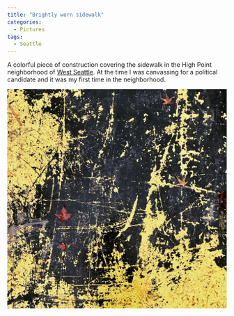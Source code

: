 ```yaml
---
title: "Brightly worn sidewalk"
categories:
  - Pictures
tags:
  - Seattle
---
```


A colorful piece of construction covering the sidewalk in the High Point neighborhood of [West Seattle](https://en.wikipedia.org/wiki/West_Seattle). At the time I was canvassing for a political candidate and it was my first time in the neighborhood.

![A large piece of metal covering construction on the sidewalk. The metal was painted bright yellow but has been heavily worn causing an interesting mix of yellow and black splotches. A red leaf on the board provides some color contrast.](/assets/images/2019/2019-11-05-brightly-worn-sidewalk-smaller.jpg)